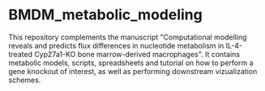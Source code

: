 # BMDM_metabolic_modeling
This repository complements the manuscript "Computational modelling reveals and predicts flux differences in nucleotide metabolism in IL-4-treated Cyp27a1-KO bone marrow-derived macrophages". It contains metabolic models, scripts, spreadsheets and tutorial on how to perform a gene knockout of interest, as well as performing downstream vizualization schemes.

 
